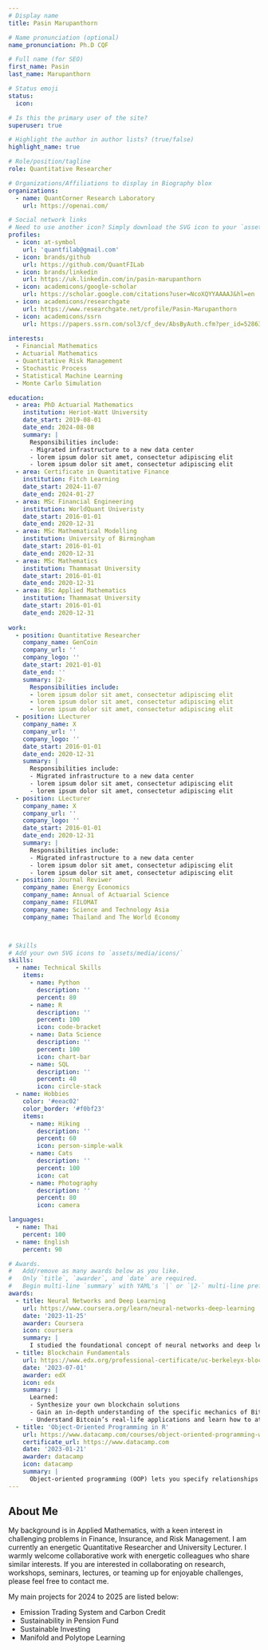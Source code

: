 ```yaml
---
# Display name
title: Pasin Marupanthorn

# Name pronunciation (optional)
name_pronunciation: Ph.D CQF

# Full name (for SEO)
first_name: Pasin
last_name: Marupanthorn

# Status emoji
status:
  icon: 

# Is this the primary user of the site?
superuser: true

# Highlight the author in author lists? (true/false)
highlight_name: true

# Role/position/tagline
role: Quantitative Researcher

# Organizations/Affiliations to display in Biography blox
organizations:
  - name: QuantCorner Research Laboratory
    url: https://openai.com/

# Social network links
# Need to use another icon? Simply download the SVG icon to your `assets/media/icons/` folder.
profiles:
  - icon: at-symbol
    url: 'quantfilab@gmail.com'
  - icon: brands/github
    url: https://github.com/QuantFILab
  - icon: brands/linkedin
    url: https://uk.linkedin.com/in/pasin-marupanthorn
  - icon: academicons/google-scholar
    url: https://scholar.google.com/citations?user=NcoXQYYAAAAJ&hl=en
  - icon: academicons/researchgate
    url: https://www.researchgate.net/profile/Pasin-Marupanthorn
  - icon: academicons/ssrn
    url: https://papers.ssrn.com/sol3/cf_dev/AbsByAuth.cfm?per_id=5286317
    
interests:
  - Financial Mathematics
  - Actuarial Mathematics
  - Quantitative Risk Management
  - Stochastic Process
  - Statistical Machine Learning
  - Monte Carlo Simulation

education:
  - area: PhD Actuarial Mathematics
    institution: Heriot-Watt University
    date_start: 2019-08-01
    date_end: 2024-08-08
    summary: |
      Responsibilities include:
      - Migrated infrastructure to a new data center
      - lorem ipsum dolor sit amet, consectetur adipiscing elit
      - lorem ipsum dolor sit amet, consectetur adipiscing elit
  - area: Certificate in Quantitative Finance 
    institution: Fitch Learning
    date_start: 2024-11-07
    date_end: 2024-01-27
  - area: MSc Financial Engineering
    institution: WorldQuant Univeristy
    date_start: 2016-01-01
    date_end: 2020-12-31
  - area: MSc Mathematical Modelling
    institution: University of Birmingham
    date_start: 2016-01-01
    date_end: 2020-12-31
  - area: MSc Mathematics
    institution: Thammasat University
    date_start: 2016-01-01
    date_end: 2020-12-31
  - area: BSc Applied Mathematics
    institution: Thammasat University
    date_start: 2016-01-01
    date_end: 2020-12-31
    
work:
  - position: Quantitative Researcher
    company_name: GenCoin
    company_url: ''
    company_logo: ''
    date_start: 2021-01-01
    date_end: ''
    summary: |2-
      Responsibilities include:
      - lorem ipsum dolor sit amet, consectetur adipiscing elit
      - lorem ipsum dolor sit amet, consectetur adipiscing elit
      - lorem ipsum dolor sit amet, consectetur adipiscing elit
  - position: LLecturer
    company_name: X
    company_url: ''
    company_logo: ''
    date_start: 2016-01-01
    date_end: 2020-12-31
    summary: |
      Responsibilities include:
      - Migrated infrastructure to a new data center
      - lorem ipsum dolor sit amet, consectetur adipiscing elit
      - lorem ipsum dolor sit amet, consectetur adipiscing elit
  - position: LLecturer
    company_name: X
    company_url: ''
    company_logo: ''
    date_start: 2016-01-01
    date_end: 2020-12-31
    summary: |
      Responsibilities include:
      - Migrated infrastructure to a new data center
      - lorem ipsum dolor sit amet, consectetur adipiscing elit
      - lorem ipsum dolor sit amet, consectetur adipiscing elit
  - position: Journal Reviwer
    company_name: Energy Economics
    company_name: Annual of Actuarial Science
    company_name: FILOMAT
    company_name: Science and Technology Asia
    company_name: Thailand and The World Economy



# Skills
# Add your own SVG icons to `assets/media/icons/`
skills:
  - name: Technical Skills
    items:
      - name: Python
        description: ''
        percent: 80
      - name: R
        description: ''
        percent: 100
        icon: code-bracket
      - name: Data Science
        description: ''
        percent: 100
        icon: chart-bar
      - name: SQL
        description: ''
        percent: 40
        icon: circle-stack
  - name: Hobbies
    color: '#eeac02'
    color_border: '#f0bf23'
    items:
      - name: Hiking
        description: ''
        percent: 60
        icon: person-simple-walk
      - name: Cats
        description: ''
        percent: 100
        icon: cat
      - name: Photography
        description: ''
        percent: 80
        icon: camera

languages:
  - name: Thai
    percent: 100
  - name: English
    percent: 90

# Awards.
#   Add/remove as many awards below as you like.
#   Only `title`, `awarder`, and `date` are required.
#   Begin multi-line `summary` with YAML's `|` or `|2-` multi-line prefix and indent 2 spaces below.
awards:
  - title: Neural Networks and Deep Learning
    url: https://www.coursera.org/learn/neural-networks-deep-learning
    date: '2023-11-25'
    awarder: Coursera
    icon: coursera
    summary: |
      I studied the foundational concept of neural networks and deep learning. By the end, I was familiar with the significant technological trends driving the rise of deep learning; build, train, and apply fully connected deep neural networks; implement efficient (vectorized) neural networks; identify key parameters in a neural network’s architecture; and apply deep learning to your own applications.
  - title: Blockchain Fundamentals
    url: https://www.edx.org/professional-certificate/uc-berkeleyx-blockchain-fundamentals
    date: '2023-07-01'
    awarder: edX
    icon: edx
    summary: |
      Learned:
      - Synthesize your own blockchain solutions
      - Gain an in-depth understanding of the specific mechanics of Bitcoin
      - Understand Bitcoin’s real-life applications and learn how to attack and destroy Bitcoin, Ethereum, smart contracts and Dapps, and alternatives to Bitcoin’s Proof-of-Work consensus algorithm
  - title: 'Object-Oriented Programming in R'
    url: https://www.datacamp.com/courses/object-oriented-programming-with-s3-and-r6-in-r
    certificate_url: https://www.datacamp.com
    date: '2023-01-21'
    awarder: datacamp
    icon: datacamp
    summary: |
      Object-oriented programming (OOP) lets you specify relationships between functions and the objects that they can act on, helping you manage complexity in your code. This is an intermediate level course, providing an introduction to OOP, using the S3 and R6 systems. S3 is a great day-to-day R programming tool that simplifies some of the functions that you write. R6 is especially useful for industry-specific analyses, working with web APIs, and building GUIs.
---
```


## About Me

My background is in Applied Mathematics, with a keen interest in challenging problems in Finance, Insurance, and Risk Management. I am currently an energetic Quantitative Researcher and University Lecturer. I warmly welcome collaborative work with energetic colleagues who share similar interests. If you are interested in collaborating on research, workshops, seminars, lectures, or teaming up for enjoyable challenges, please feel free to contact me. 

My main projects for 2024 to 2025 are listed below:
  - Emission Trading System and Carbon Credit
  - Sustainability in Pension Fund
  - Sustainable Investing
  - Manifold and Polytope Learning

